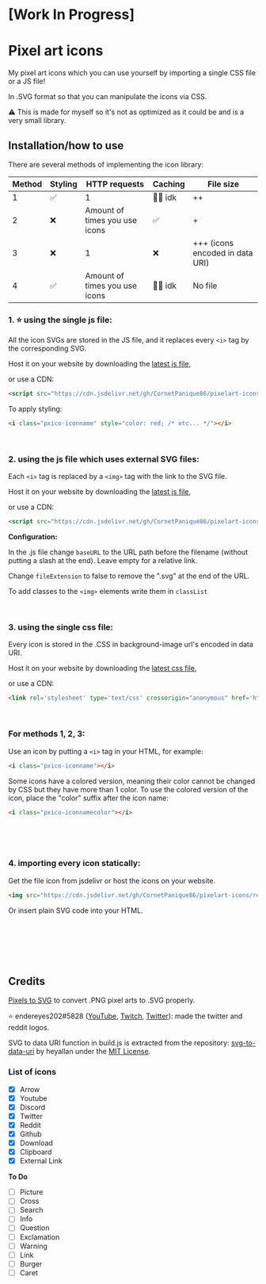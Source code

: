 # [Work In Progress]

# Pixel art icons
My pixel art icons which you can use yourself by importing a single CSS file or a JS file!

In .SVG format so that you can manipulate the icons via CSS.

⚠️ This is made for myself so it's not as optimized as it could be and is a very small library.

## Installation/how to use

There are several methods of implementing the icon library:


| Method | Styling | HTTP requests                   | Caching | File size                   |
|--------|---------|---------------------------------|---------|-----------------------------|
| 1      | ✅       | 1                               | 🤷‍♂️ idk  | ++                          |
| 2      | ❌       | Amount of times you use icons           | ✅       | +                           |
| 3      | ❌       | 1                               | ❌       | +++ (icons encoded in data URI) |
| 4      | ✅       | Amount of times you use icons | 🤷‍♂️ idk  | No file           |

### 1. ⭐ using the single js file:

All the icon SVGs are stored in the JS file, and it replaces every `<i>` tag by the corresponding SVG.

Host it on your website by downloading the [latest js file](https://github.com/CornetPanique86/pixelart-icons/releases/latest),

or use a CDN:

```html
<script src="https://cdn.jsdelivr.net/gh/CornetPanique86/pixelart-icons/dist/pixelarticons.js"></script>
```

To apply styling:

```html
<i class="pxico-iconname" style="color: red; /* etc... */"></i>
```

&nbsp;

### 2. using the js file which uses external SVG files:

Each `<i>` tag is replaced by a `<img>` tag with the link to the SVG file.

Host it on your website by downloading the [latest js file](https://github.com/CornetPanique86/pixelart-icons/releases/latest),

or use a CDN:

```html
<script src="https://cdn.jsdelivr.net/gh/CornetPanique86/pixelart-icons/dist/pixelarticons_ext.js"></script>
```

**Configuration:**

In the .js file change `baseURL` to the URL path before the filename (without putting a slash at the end). Leave empty for a relative link.

Change `fileExtension` to false to remove the ".svg" at the end of the URL.

To add classes to the `<img>` elements write them in `classList`

&nbsp;

### 3. using the single css file:

Every icon is stored in the .CSS in background-image url's encoded in data URI.

Host it on your website by downloading the [latest css file](https://github.com/CornetPanique86/pixelart-icons/releases/latest),

or use a CDN:

```html
<link rel='stylesheet' type='text/css' crossorigin="anonymous" href='https://cdn.jsdelivr.net/gh/CornetPanique86/pixelart-icons/dist/pixelarticons.css'>
```

&nbsp;

### For methods 1, 2, 3:

Use an icon by putting a `<i>` tag in your HTML, for example:

```html
<i class="pxico-iconname"></i>
```

Some icons have a colored version, meaning their color cannot be changed by CSS but they have more than 1 color. To use the colored version of the icon, place the "color" suffix after the icon name:

```html
<i class="pxico-iconnamecolor"></i>
```

&nbsp;

&nbsp;

### 4. importing every icon statically:

Get the file icon from jsdelivr or host the icons on your website.

```html
<img src="https://cdn.jsdelivr.net/gh/CornetPanique86/pixelart-icons/res/svg/optimized/filename.svg>
```

Or insert plain SVG code into your HTML.

&nbsp;

&nbsp;

&nbsp;

## Credits

[Pixels to SVG](https://codepen.io/shshaw/pen/XbxvNj) to convert .PNG pixel arts to .SVG properly.

⭐ endereyes202#5828 ([YouTube](https://www.youtube.com/@endereyes202), [Twitch](https://www.twitch.tv/endereyes202), [Twitter](https://twitter.com/endereyes202)): made the twitter and reddit logos.

SVG to data URI function in build.js is extracted from the repository:
[svg-to-data-uri](https://github.com/heyallan/svg-to-data-uri) by heyallan under the [MIT License](https://github.com/heyallan/svg-to-data-uri/blob/master/LICENSE).

### List of icons

- [x] Arrow
- [x] Youtube
- [x] Discord
- [x] Twitter
- [x] Reddit
- [x] Github
- [x] Download
- [x] Clipboard
- [x] External Link

**To Do**

- [ ] Picture
- [ ] Cross
- [ ] Search
- [ ] Info
- [ ] Question
- [ ] Exclamation
- [ ] Warning
- [ ] Link
- [ ] Burger
- [ ] Caret